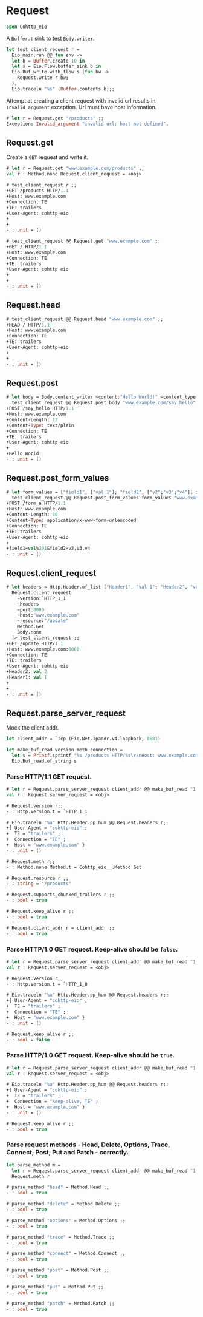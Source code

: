 # Request

```ocaml
open Cohttp_eio
```

A `Buffer.t` sink to test `Body.writer`.

```ocaml
let test_client_request r =
  Eio_main.run @@ fun env ->
  let b = Buffer.create 10 in
  let s = Eio.Flow.buffer_sink b in
  Eio.Buf_write.with_flow s (fun bw ->
    Request.write r bw;
  );
  Eio.traceln "%s" (Buffer.contents b);;
```

Attempt at creating a client request with invalid url results in `Invalid_argument` exception. Url must have host information. 

```ocaml
# let r = Request.get "/products" ;;
Exception: Invalid_argument "invalid url: host not defined".
```

## Request.get

Create a `GET` request and write it.

```ocaml
# let r = Request.get "www.example.com/products" ;;
val r : Method.none Request.client_request = <obj>

# test_client_request r ;;
+GET /products HTTP/1.1
+Host: www.example.com
+Connection: TE
+TE: trailers
+User-Agent: cohttp-eio
+
+
- : unit = ()

# test_client_request @@ Request.get "www.example.com" ;;
+GET / HTTP/1.1
+Host: www.example.com
+Connection: TE
+TE: trailers
+User-Agent: cohttp-eio
+
+
- : unit = ()
```

## Request.head

```ocaml
# test_client_request @@ Request.head "www.example.com" ;;
+HEAD / HTTP/1.1
+Host: www.example.com
+Connection: TE
+TE: trailers
+User-Agent: cohttp-eio
+
+
- : unit = ()
```

## Request.post

```ocaml
# let body = Body.content_writer ~content:"Hello World!" ~content_type:"text/plain" in
  test_client_request @@ Request.post body "www.example.com/say_hello";;
+POST /say_hello HTTP/1.1
+Host: www.example.com
+Content-Length: 12
+Content-Type: text/plain
+Connection: TE
+TE: trailers
+User-Agent: cohttp-eio
+
+Hello World!
- : unit = ()
```

## Request.post_form_values


```ocaml
# let form_values = ["field1", ["val 1"]; "field2", ["v2";"v3";"v4"]] in
  test_client_request @@ Request.post_form_values form_values "www.example.com/form_a" ;;
+POST /form_a HTTP/1.1
+Host: www.example.com
+Content-Length: 30
+Content-Type: application/x-www-form-urlencoded
+Connection: TE
+TE: trailers
+User-Agent: cohttp-eio
+
+field1=val%201&field2=v2,v3,v4
- : unit = ()
```

## Request.client_request

```ocaml
# let headers = Http.Header.of_list ["Header1", "val 1"; "Header2", "val 2"] in
  Request.client_request 
    ~version:`HTTP_1_1 
    ~headers 
    ~port:8080 
    ~host:"www.example.com" 
    ~resource:"/update" 
    Method.Get 
    Body.none
  |> test_client_request ;;
+GET /update HTTP/1.1
+Host: www.example.com:8080
+Connection: TE
+TE: trailers
+User-Agent: cohttp-eio
+Header2: val 2
+Header1: val 1
+
+
- : unit = ()
```

## Request.parse_server_request

Mock the client addr.

```ocaml
let client_addr = `Tcp (Eio.Net.Ipaddr.V4.loopback, 8081)

let make_buf_read version meth connection = 
  let s = Printf.sprintf "%s /products HTTP/%s\r\nHost: www.example.com\r\nConnection: %s\r\nTE: trailers\r\nUser-Agent: cohttp-eio\r\n\r\n" meth version connection in
  Eio.Buf_read.of_string s
```

### Parse HTTP/1.1 GET request.

```ocaml
# let r = Request.parse_server_request client_addr @@ make_buf_read "1.1" "get" "TE";;
val r : Request.server_request = <obj>

# Request.version r;;
- : Http.Version.t = `HTTP_1_1

# Eio.traceln "%a" Http.Header.pp_hum @@ Request.headers r;;
+{ User-Agent = "cohttp-eio" ;
+  TE = "trailers" ;
+  Connection = "TE" ;
+  Host = "www.example.com" }
- : unit = ()

# Request.meth r;;
- : Method.none Method.t = Cohttp_eio__.Method.Get

# Request.resource r ;;
- : string = "/products"

# Request.supports_chunked_trailers r ;;
- : bool = true

# Request.keep_alive r ;;
- : bool = true

# Request.client_addr r = client_addr ;;
- : bool = true
```

### Parse HTTP/1.0 GET request. Keep-alive should be `false`.

```ocaml
# let r = Request.parse_server_request client_addr @@ make_buf_read "1.0" "get" "TE" ;;
val r : Request.server_request = <obj>

# Request.version r;;
- : Http.Version.t = `HTTP_1_0

# Eio.traceln "%a" Http.Header.pp_hum @@ Request.headers r;;
+{ User-Agent = "cohttp-eio" ;
+  TE = "trailers" ;
+  Connection = "TE" ;
+  Host = "www.example.com" }
- : unit = ()

# Request.keep_alive r ;;
- : bool = false
```

### Parse HTTP/1.0 GET request. Keep-alive should be `true`.

```ocaml
# let r = Request.parse_server_request client_addr @@ make_buf_read "1.0" "get" "keep-alive, TE" ;;
val r : Request.server_request = <obj>

# Eio.traceln "%a" Http.Header.pp_hum @@ Request.headers r;;
+{ User-Agent = "cohttp-eio" ;
+  TE = "trailers" ;
+  Connection = "keep-alive, TE" ;
+  Host = "www.example.com" }
- : unit = ()

# Request.keep_alive r ;;
- : bool = true
```

### Parse request methods - Head, Delete, Options, Trace, Connect, Post, Put and Patch - correctly.

```ocaml
let parse_method m = 
  let r = Request.parse_server_request client_addr @@ make_buf_read "1.1" m "TE" in
  Request.meth r
```

```ocaml
# parse_method "head" = Method.Head ;;
- : bool = true

# parse_method "delete" = Method.Delete ;;
- : bool = true

# parse_method "options" = Method.Options ;;
- : bool = true

# parse_method "trace" = Method.Trace ;;
- : bool = true

# parse_method "connect" = Method.Connect ;;
- : bool = true

# parse_method "post" = Method.Post ;;
- : bool = true

# parse_method "put" = Method.Put ;;
- : bool = true

# parse_method "patch" = Method.Patch ;;
- : bool = true
```
